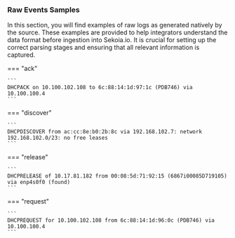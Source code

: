 
### Raw Events Samples

In this section, you will find examples of raw logs as generated natively by the source. These examples are provided to help integrators understand the data format before ingestion into Sekoia.io. It is crucial for setting up the correct parsing stages and ensuring that all relevant information is captured.


=== "ack"

    ```
	DHCPACK on 10.100.102.108 to 6c:88:14:1d:97:1c (PDB746) via 10.100.100.4
    ```



=== "discover"

    ```
	DHCPDISCOVER from ac:cc:8e:b0:2b:8c via 192.168.102.7: network 192.168.102.0/23: no free leases
    ```



=== "release"

    ```
	DHCPRELEASE of 10.17.81.182 from 00:08:5d:71:92:15 (6867i00085D719105) via enp4s0f0 (found)
    ```



=== "request"

    ```
	DHCPREQUEST for 10.100.102.108 from 6c:88:14:1d:96:0c (PDB746) via 10.100.100.4
    ```



